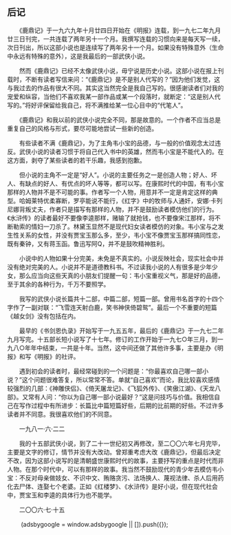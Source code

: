 ## 后记

　　《鹿鼎记》于一九六九年十月廿四日开始在《明报》连载，到一九七二年九月廿三日刊完，一共连载了两年另十一个月。我撰写连载的习惯向来是每天写一续，次日刊出，所以这部小说也是连续写了两年另十一个月。如果没有特殊意外（生命中永远有特殊的意外），这是我最后的一部武侠小说。

　　然而《鹿鼎记》已经不太像武侠小说，毋宁说是历史小说。这部小说在报上刊载时，不断有读者写信来问：“《鹿鼎记》是不是别人代写的？”因为他们发觉，这与我过去的作品有很大不同。其实这当然完全是我自己写的。很感谢读者们对我的宠爱和纵容，当他们不喜欢我某一部作品或某一个段落时，就断定：“这是别人代写的。”将好评保留给我自己，将不满推给某一位心目中的“代笔人”。

　　《鹿鼎记》和我以前的武侠小说完全不同，那是故意的。一个作者不应当总是重复自己的风格与形式，要尽可能地尝试一些新的创造。

　　有些读者不满《鹿鼎记》，为了主角韦小宝的品德，与一般的价值观念太过违反。武侠小说的读者习惯于将自己代入书中的英雄，然而韦小宝是不能代入的。在这方面，剥夺了某些读者的若干乐趣，我感到抱歉。

　　但小说的主角不一定是“好人”。小说的主要任务之一是创造人物；好人、坏人、有缺点的好人、有优点的坏人等等，都可以写。在康熙时代的中国，有韦小宝那样的人物并不是不可能的事。作者写一个人物，用意并不一定是肯定这样的典型。哈姆莱特优柔寡断，罗亭能说不能行，《红字》中的牧师与人通奸，安娜·卡列尼娜背叛丈夫，作者只是描写有那样的人物，并不是鼓励读者模仿他们的行为。《水浒传》的读者最好不要像李逵那样，赌输了就抢钱，也不要像宋江那样，将不断勒索的情妇一刀杀了。林黛玉显然不是现代妇女读者模仿的对象。韦小宝与之发生性关系的女性，并没有贾宝玉那么多，至少，韦小宝不像贾宝玉那样搞同性恋，既有秦钟，又有蒋玉函。鲁迅写阿Q，并不是鼓吹精神胜利。

　　小说中的人物如果十分完美，未免是不真实的。小说反映社会，现实社会中并没有绝对完美的人。小说并不是道德教科书。不过读我小说的人有很多是少年少女，那么应当向这些天真的小朋友们提醒一句：韦小宝重视义气，那是好的品德，至于其余的各种行为，千万不要照学。

　　我写的武侠小说长篇共十二部，中篇二部，短篇一部。曾用书名首字的十四个字作了一副对联：“飞雪连天射白鹿，笑书神侠倚碧鸳”。最后一个不重要的短篇《越女剑》没有包括在内。

　　最早的《书剑恩仇录》开始写于一九五五年，最后的《鹿鼎记》于一九七二年九月写完。十五部长短小说写了十七年。修订的工作开始于一九七○年三月，到一九八○年年中结束，一共是十年。当然，这中间还做了其他许多事，主要是办《明报》和写《明报》的社评。

　　遇到初会的读者时，最经常碰到的一个问题是：“你最喜欢自己哪一部小说？”这个问题很难答复，所以常常不答。单就“自己喜欢”而论，我比较喜欢感情较强烈的几部：《神雕侠侣》、《倚天屠龙记》、《飞狐外传》、《笑傲江湖》、《天龙八部》。又常有人问：“你以为自己哪一部小说最好？”这是问技巧与价值。我相信自己在写作过程中有所进步：长篇比中篇短篇好些，后期的比前期的好些。不过许多读者并不同意。我很喜欢他们的不同意。

　　一九八一·六·二二

　　我的十五部武侠小说，到了二十一世纪初又再修改，至二〇〇六年七月完毕，主要是文字的修订，情节并没有大改动。曾郑重考虑大改《鹿鼎记》，但最后决定不改，因为这部小说写的是清朝盛世康熙时代的故事，主要抒写的重点是时代而非人物。在那个时代中，可以有那样的故事。我当然不鼓励现代的青少年去模仿韦小宝：不反对母亲做妓女、不识中文、贿赂贪污、法场换人、蔑视法律、杀人后用药化去尸体、连娶七个老婆。正如《红楼梦》、《水浒传》是好小说，但在现代社会中，贾宝玉和李逵的具体行为也不能学。

　　二〇〇六·七·十五

　　&#13; (adsbygoogle = window.adsbygoogle || []).push({});&#13;